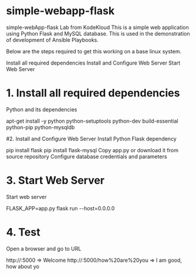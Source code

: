 # simple-webapp-flask
simple-webApp-flask Lab from KodeKloud
This is a simple web application using Python Flask and MySQL database. This is used in the demonstration of development of Ansible Playbooks.

Below are the steps required to get this working on a base linux system.

Install all required dependencies
Install and Configure Web Server
Start Web Server
# 1. Install all required dependencies
Python and its dependencies

apt-get install -y python python-setuptools python-dev build-essential python-pip python-mysqldb

#2. Install and Configure Web Server
Install Python Flask dependency

pip install flask
pip install flask-mysql
Copy app.py or download it from source repository
Configure database credentials and parameters
# 3. Start Web Server

Start web server

FLASK_APP=app.py flask run --host=0.0.0.0
# 4. Test
Open a browser and go to URL

http://<IP>:5000                            => Welcome
http://<IP>:5000/how%20are%20you            => I am good, how about yo
